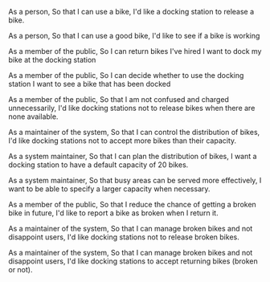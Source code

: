 As a person,
So that I can use a bike,
I'd like a docking station to release a bike.

As a person,
So that I can use a good bike,
I'd like to see if a bike is working

As a member of the public,
So I can return bikes I've hired
I want to dock my bike at the docking station

As a member of the public,
So I can decide whether to use the docking station
I want to see a bike that has been docked

As a member of the public,
So that I am not confused and charged unnecessarily, 
I'd like docking stations not to release bikes when there are none available.

As a maintainer of the system, 
So that I can control the distribution of bikes, 
I'd like docking stations not to accept more bikes than their capacity.

As a system maintainer,
So that I can plan the distribution of bikes,
I want a docking station to have a default capacity of 20 bikes.

As a system maintainer,
So that busy areas can be served more effectively,
I want to be able to specify a larger capacity when necessary.

As a member of the public,
So that I reduce the chance of getting a broken bike in future,
I'd like to report a bike as broken when I return it.

As a maintainer of the system,
So that I can manage broken bikes and not disappoint users,
I'd like docking stations not to release broken bikes.

As a maintainer of the system,
So that I can manage broken bikes and not disappoint users,
I'd like docking stations to accept returning bikes (broken or not).

